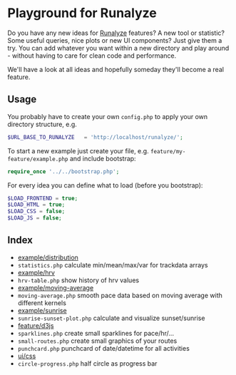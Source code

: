 # Playground for Runalyze
Do you have any new ideas for [Runalyze](https://github.com/Runalyze/Runalyze) features?
A new tool or statistic? Some useful queries, nice plots or new UI components? Just give them a try. You can add whatever you want within a new directory and play around - without having to care for clean code and performance.

We'll have a look at all ideas and hopefully someday they'll become a real feature.

## Usage
You probably have to create your own `config.php` to apply your own directory structure, e.g.
```php
$URL_BASE_TO_RUNALYZE	= 'http://localhost/runalyze/';
```

To start a new example just create your file, e.g. `feature/my-feature/example.php` and include bootstrap:
```php
require_once '../../bootstrap.php';
```

For every idea you can define what to load (before you bootstrap):
```php
$LOAD_FRONTEND = true;
$LOAD_HTML = true;
$LOAD_CSS = false;
$LOAD_JS = false;
```

## Index
 - [example/distribution](https://github.com/Runalyze/runalyze-playground/tree/master/example/distribution)
  - `statistics.php` calculate min/mean/max/var for trackdata arrays
 - [example/hrv](https://github.com/Runalyze/runalyze-playground/tree/master/example/hrv)
  - `hrv-table.php` show history of hrv values
 - [example/moving-average](https://github.com/Runalyze/runalyze-playground/tree/master/example/moving-average)
  - `moving-average.php` smooth pace data based on moving average with different kernels
 - [example/sunrise](https://github.com/Runalyze/runalyze-playground/tree/master/example/sunrise)
  - `sunrise-sunset-plot.php` calculate and visualize sunset/sunrise
 - [feature/d3js](https://github.com/Runalyze/runalyze-playground/tree/master/feature/d3js)
  - `sparklines.php` create small sparklines for pace/hr/...
  - `small-routes.php` create small graphics of your routes
  - `punchcard.php` punchcard of date/datetime for all activities
 - [ui/css](https://github.com/Runalyze/runalyze-playground/tree/master/ui/css)
  - `circle-progress.php` half circle as progress bar